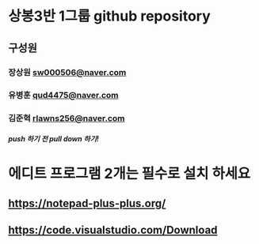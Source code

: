 # 상봉3반 1그룹 github repository

## 구성원

### 장상원 sw000506@naver.com

### 유병훈 qud4475@naver.com

### 김준혁 rlawns256@naver.com

##### push 하기 전 pull down 하기!

# 에디트 프로그램 2개는 필수로 설치 하세요

## https://notepad-plus-plus.org/

## https://code.visualstudio.com/Download
